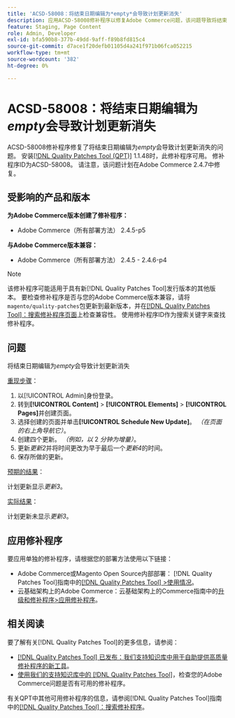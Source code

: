```yaml
---
title: 'ACSD-58008：将结束日期编辑为*empty*会导致计划更新消失'
description: 应用ACSD-58008修补程序以修复Adobe Commerce问题，该问题导致将结束日期编辑为*empty*会导致计划更新消失。
feature: Staging, Page Content
role: Admin, Developer
exl-id: bfa590b8-377b-49dd-9aff-f89b8fd815c4
source-git-commit: d7ace1f20defb01105d4a241f971b06fca052215
workflow-type: tm+mt
source-wordcount: '382'
ht-degree: 0%

---
```


# ACSD-58008：将结束日期编辑为&#x200B;*empty*&#x200B;会导致计划更新消失

ACSD-58008修补程序修复了将结束日期编辑为&#x200B;*empty*&#x200B;会导致计划更新消失的问题。 安装[[!DNL Quality Patches Tool (QPT)]](/help/announcements/adobe-commerce-announcements/magento-quality-patches-released-new-tool-to-self-serve-quality-patches.md) 1.1.48时，此修补程序可用。 修补程序ID为ACSD-58008。 请注意，该问题计划在Adobe Commerce 2.4.7中修复。

## 受影响的产品和版本

**为Adobe Commerce版本创建了修补程序：**

* Adobe Commerce（所有部署方法） 2.4.5-p5

**与Adobe Commerce版本兼容：**

* Adobe Commerce（所有部署方法） 2.4.5 - 2.4.6-p4

>[!NOTE]
>
>该修补程序可能适用于具有新[!DNL Quality Patches Tool]发行版本的其他版本。 要检查修补程序是否与您的Adobe Commerce版本兼容，请将`magento/quality-patches`包更新到最新版本，并在[[!DNL Quality Patches Tool]：搜索修补程序页面](https://experienceleague.adobe.com/tools/commerce-quality-patches/index.html?lang=zh-Hans)上检查兼容性。 使用修补程序ID作为搜索关键字来查找修补程序。

## 问题

将结束日期编辑为&#x200B;*empty*&#x200B;会导致计划更新消失

<u>重现步骤</u>：

1. 以[!UICONTROL Admin]身份登录。
1. 转到&#x200B;**[!UICONTROL Content]** > **[!UICONTROL Elements]** > **[!UICONTROL Pages]**&#x200B;并创建页面。
1. 选择创建的页面并单击&#x200B;**[!UICONTROL Schedule New Update]**。 *（在页面的右上角导航它）*。
1. 创建四个更新。 *（例如，以* 2 *分钟为增量）*。
1. 更新&#x200B;*更新2*&#x200B;并将时间更改为早于最后一个&#x200B;*更新4*&#x200B;的时间。
1. 保存所做的更新。

<u>预期的结果</u>：

计划更新显示&#x200B;*更新3*。

<u>实际结果</u>：

计划更新未显示&#x200B;*更新3*。

## 应用修补程序

要应用单独的修补程序，请根据您的部署方法使用以下链接：

* Adobe Commerce或Magento Open Source内部部署： [!DNL Quality Patches Tool]指南中的[[!DNL Quality Patches Tool] >使用情况](https://experienceleague.adobe.com/docs/commerce-operations/tools/quality-patches-tool/usage.html?lang=zh-Hans)。
* 云基础架构上的Adobe Commerce：云基础架构上的Commerce指南中的[升级和修补程序>应用修补程序](https://experienceleague.adobe.com/docs/commerce-cloud-service/user-guide/develop/upgrade/apply-patches.html?lang=zh-Hans)。

## 相关阅读

要了解有关[!DNL Quality Patches Tool]的更多信息，请参阅：

* [[!DNL Quality Patches Tool] 已发布：我们支持知识库中用于自助提供高质量修补程序的新工具](/help/announcements/adobe-commerce-announcements/magento-quality-patches-released-new-tool-to-self-serve-quality-patches.md)。
* [使用我们的支持知识库中的 [!DNL Quality Patches Tool]](/help/support-tools/patches-available-in-qpt-tool/check-patch-for-magento-issue-with-magento-quality-patches.md)，检查您的Adobe Commerce问题是否有可用的修补程序。

有关QPT中其他可用修补程序的信息，请参阅[!DNL Quality Patches Tool]指南中的[[!DNL Quality Patches Tool]：搜索修补程序](https://experienceleague.adobe.com/tools/commerce-quality-patches/index.html?lang=zh-Hans)。
